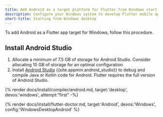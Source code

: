 ```yaml
---
title: Add Android as a target platform for Flutter from Windows start
description: Configure your Windows system to develop Flutter mobile apps for Android.
short-title: Starting from Windows desktop
---
```


To add Android as a Flutter app target for Windows, follow this procedure.

## Install Android Studio

1. Allocate a minimum of 7.5 GB of storage for Android Studio.
   Consider allocating 10 GB of storage for an optimal configuration.
1. Install [Android Studio][] {{site.appmin.android_studio}} to debug and compile
   Java or Kotlin code for Android.
   Flutter requires the full version of Android Studio.

{% render docs/install/compiler/android.md, target:'desktop', devos:'windows', attempt:"first" -%}

{% render docs/install/flutter-doctor.md, target:'Android', devos:'Windows', config:'WindowsDesktopAndroid' %}

[Android Studio]: https://developer.android.com/studio/install#win

